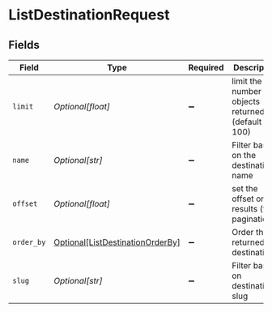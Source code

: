 # ListDestinationRequest


## Fields

| Field                                                                                 | Type                                                                                  | Required                                                                              | Description                                                                           |
| ------------------------------------------------------------------------------------- | ------------------------------------------------------------------------------------- | ------------------------------------------------------------------------------------- | ------------------------------------------------------------------------------------- |
| `limit`                                                                               | *Optional[float]*                                                                     | :heavy_minus_sign:                                                                    | limit the number of objects returned (default is 100)                                 |
| `name`                                                                                | *Optional[str]*                                                                       | :heavy_minus_sign:                                                                    | Filter based on the destination's name                                                |
| `offset`                                                                              | *Optional[float]*                                                                     | :heavy_minus_sign:                                                                    | set the offset on results (for pagination)                                            |
| `order_by`                                                                            | [Optional[ListDestinationOrderBy]](../../models/operations/listdestinationorderby.md) | :heavy_minus_sign:                                                                    | Order the returned destinations                                                       |
| `slug`                                                                                | *Optional[str]*                                                                       | :heavy_minus_sign:                                                                    | Filter based on destination's slug                                                    |